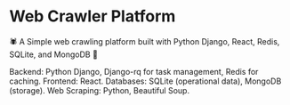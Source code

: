 # Web Crawler Platform
🕷️ A Simple web crawling platform built with Python Django, React, Redis, SQLite, and MongoDB 🚀

Backend: Python Django, Django-rq for task management, Redis for caching.
Frontend: React.
Databases: SQLite (operational data), MongoDB (storage).
Web Scraping: Python, Beautiful Soup.
